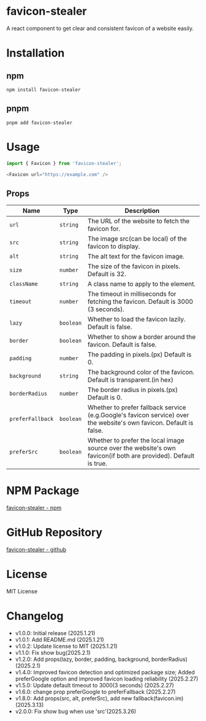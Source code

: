 # favicon-stealer
A react component to get clear and consistent favicon of a website easily.


# Installation
## npm
```shell
npm install favicon-stealer
```
## pnpm
```shell
pnpm add favicon-stealer
```

# Usage
```typescript
import { Favicon } from 'favicon-stealer';

<Favicon url="https://example.com" />
```

## Props
| Name | Type | Description |
| ---- | ---- | ----------- |
| `url` | `string` | The URL of the website to fetch the favicon for. |
| `src` | `string` | The image src(can be local) of the favicon to display. |
| `alt` | `string` | The alt text for the favicon image. |
| `size` | `number` | The size of the favicon in pixels. Default is 32. |
| `className` | `string` | A class name to apply to the element. |
| `timeout` | `number` | The timeout in milliseconds for fetching the favicon. Default is 3000 (3 seconds). |
| `lazy` | `boolean` | Whether to load the favicon lazily. Default is false. |
| `border` | `boolean` | Whether to show a border around the favicon. Default is false. |
| `padding` | `number` | The padding in pixels.(px) Default is 0. |
| `background` | `string` | The background color of the favicon. Default is transparent.(in hex) |
| `borderRadius` | `number` | The border radius in pixels.(px) Default is 0. |
| `preferFallback` | `boolean` | Whether to prefer fallback service (e.g.Google's favicon service) over the website's own favicon. Default is false. |
| `preferSrc` | `boolean` | Whether to prefer the local image source over the website's own favicon(if both are provided). Default is true. |


# NPM Package
[favicon-stealer - npm](https://www.npmjs.com/package/favicon-stealer)


# GitHub Repository
[favicon-stealer - github](https://github.com/iAmCorey/favicon-stealer)


# License
MIT License


# Changelog
- v1.0.0: Initial release (2025.1.21)
- v1.0.1: Add README.md (2025.1.21)
- v1.0.2: Update license to MIT (2025.1.21)
- v1.1.0: Fix show bug(2025.2.1)
- v1.2.0: Add props(lazy, border, padding, background, borderRadius)(2025.2.1)
- v1.4.0: Improved favicon detection and optimized package size; Added preferGoogle option and improved favicon loading reliability (2025.2.27)
- v1.5.0: Update default timeout to 3000(3 seconds) (2025.2.27)
- v1.6.0: change prop preferGoogle to preferFallback (2025.2.27)
- v1.8.0: Add props(src, alt, preferSrc), add new fallback(favicon.im)(2025.3.13)
- v2.0.0: Fix show bug when use 'src'(2025.3.26)